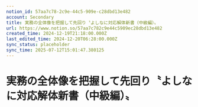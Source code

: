 ```yaml
---
notion_id: 57aa7c78-2c9e-44c5-909e-c28dbd13e482
account: Secondary
title: 実務の全体像を把握して先回り〝よしなに対応解体新書（中級編）〟
url: https://www.notion.so/57aa7c782c9e44c5909ec28dbd13e482
created_time: 2024-12-19T21:18:00.000Z
last_edited_time: 2024-12-20T06:28:00.000Z
sync_status: placeholder
sync_time: 2025-07-12T15:01:47.380125
---
```

# 実務の全体像を把握して先回り〝よしなに対応解体新書（中級編）〟
